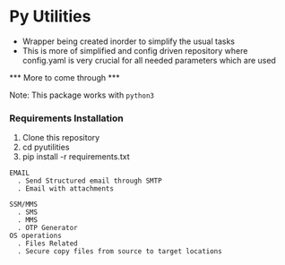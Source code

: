 # Py Utilities
- Wrapper being created inorder to simplify the usual tasks
- This is more of simplified and config driven repository where config.yaml is very crucial for all needed parameters which are used 


*** More to come through ***

Note: This package works with `python3`

### Requirements Installation
1. Clone this repository
2. cd pyutilities
3. pip install -r requirements.txt

```
EMAIL
  . Send Structured email through SMTP
  . Email with attachments

SSM/MMS
  . SMS 
  . MMS
  . OTP Generator
OS operations
  . Files Related
  . Secure copy files from source to target locations
```
